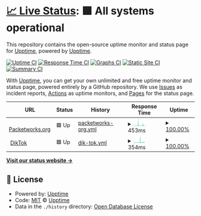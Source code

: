 # [📈 Live Status](https://piratefab.github.io): <!--live status--> **🟩 All systems operational**

This repository contains the open-source uptime monitor and status page for [Upptime](https://upptime.js.org), powered by [Upptime](https://github.com/upptime/upptime).

[![Uptime CI](https://github.com/piratefab/upptime/workflows/Uptime%20CI/badge.svg)](https://github.com/piratefab/upptime/actions?query=workflow%3A%22Uptime+CI%22)
[![Response Time CI](https://github.com/piratefab/upptime/workflows/Response%20Time%20CI/badge.svg)](https://github.com/piratefab/upptime/actions?query=workflow%3A%22Response+Time+CI%22)
[![Graphs CI](https://github.com/piratefab/upptime/workflows/Graphs%20CI/badge.svg)](https://github.com/piratefab/upptime/actions?query=workflow%3A%22Graphs+CI%22)
[![Static Site CI](https://github.com/piratefab/upptime/workflows/Static%20Site%20CI/badge.svg)](https://github.com/piratefab/upptime/actions?query=workflow%3A%22Static+Site+CI%22)
[![Summary CI](https://github.com/piratefab/upptime/workflows/Summary%20CI/badge.svg)](https://github.com/piratefab/upptime/actions?query=workflow%3A%22Summary+CI%22)

With [Upptime](https://upptime.js.org), you can get your own unlimited and free uptime monitor and status page, powered entirely by a GitHub repository. We use [Issues](https://github.com/upptime/upptime/issues) as incident reports, [Actions](https://github.com/piratefab/upptime/actions) as uptime monitors, and [Pages](https://piratefab.github.io) for the status page.

<!--start: status pages-->
<!-- This summary is generated by Upptime (https://github.com/upptime/upptime) -->
<!-- Do not edit this manually, your changes will be overwritten -->
<!-- prettier-ignore -->
| URL | Status | History | Response Time | Uptime |
| --- | ------ | ------- | ------------- | ------ |
| <img alt="" src="https://icons.duckduckgo.com/ip3/packetworks.org.ico" height="13"> [Packetworks.org](http://packetworks.org) | 🟩 Up | [packetworks-org.yml](https://github.com/packetworks/upptime/commits/HEAD/history/packetworks-org.yml) | <details><summary><img alt="Response time graph" src="./graphs/packetworks-org/response-time-week.png" height="20"> 453ms</summary><br><a href="https://packetworks.github.io/upptime/history/packetworks-org"><img alt="Response time 492" src="https://img.shields.io/endpoint?url=https%3A%2F%2Fraw.githubusercontent.com%2Fpacketworks%2Fupptime%2FHEAD%2Fapi%2Fpacketworks-org%2Fresponse-time.json"></a><br><a href="https://packetworks.github.io/upptime/history/packetworks-org"><img alt="24-hour response time 212" src="https://img.shields.io/endpoint?url=https%3A%2F%2Fraw.githubusercontent.com%2Fpacketworks%2Fupptime%2FHEAD%2Fapi%2Fpacketworks-org%2Fresponse-time-day.json"></a><br><a href="https://packetworks.github.io/upptime/history/packetworks-org"><img alt="7-day response time 453" src="https://img.shields.io/endpoint?url=https%3A%2F%2Fraw.githubusercontent.com%2Fpacketworks%2Fupptime%2FHEAD%2Fapi%2Fpacketworks-org%2Fresponse-time-week.json"></a><br><a href="https://packetworks.github.io/upptime/history/packetworks-org"><img alt="30-day response time 399" src="https://img.shields.io/endpoint?url=https%3A%2F%2Fraw.githubusercontent.com%2Fpacketworks%2Fupptime%2FHEAD%2Fapi%2Fpacketworks-org%2Fresponse-time-month.json"></a><br><a href="https://packetworks.github.io/upptime/history/packetworks-org"><img alt="1-year response time 492" src="https://img.shields.io/endpoint?url=https%3A%2F%2Fraw.githubusercontent.com%2Fpacketworks%2Fupptime%2FHEAD%2Fapi%2Fpacketworks-org%2Fresponse-time-year.json"></a></details> | <details><summary><a href="https://packetworks.github.io/upptime/history/packetworks-org">100.00%</a></summary><a href="https://packetworks.github.io/upptime/history/packetworks-org"><img alt="All-time uptime 100.00%" src="https://img.shields.io/endpoint?url=https%3A%2F%2Fraw.githubusercontent.com%2Fpacketworks%2Fupptime%2FHEAD%2Fapi%2Fpacketworks-org%2Fuptime.json"></a><br><a href="https://packetworks.github.io/upptime/history/packetworks-org"><img alt="24-hour uptime 100.00%" src="https://img.shields.io/endpoint?url=https%3A%2F%2Fraw.githubusercontent.com%2Fpacketworks%2Fupptime%2FHEAD%2Fapi%2Fpacketworks-org%2Fuptime-day.json"></a><br><a href="https://packetworks.github.io/upptime/history/packetworks-org"><img alt="7-day uptime 100.00%" src="https://img.shields.io/endpoint?url=https%3A%2F%2Fraw.githubusercontent.com%2Fpacketworks%2Fupptime%2FHEAD%2Fapi%2Fpacketworks-org%2Fuptime-week.json"></a><br><a href="https://packetworks.github.io/upptime/history/packetworks-org"><img alt="30-day uptime 100.00%" src="https://img.shields.io/endpoint?url=https%3A%2F%2Fraw.githubusercontent.com%2Fpacketworks%2Fupptime%2FHEAD%2Fapi%2Fpacketworks-org%2Fuptime-month.json"></a><br><a href="https://packetworks.github.io/upptime/history/packetworks-org"><img alt="1-year uptime 100.00%" src="https://img.shields.io/endpoint?url=https%3A%2F%2Fraw.githubusercontent.com%2Fpacketworks%2Fupptime%2FHEAD%2Fapi%2Fpacketworks-org%2Fuptime-year.json"></a></details>
| <img alt="" src="https://icons.duckduckgo.com/ip3/diktok.us.to.ico" height="13"> [DikTok](http://diktok.us.to) | 🟩 Up | [dik-tok.yml](https://github.com/packetworks/upptime/commits/HEAD/history/dik-tok.yml) | <details><summary><img alt="Response time graph" src="./graphs/dik-tok/response-time-week.png" height="20"> 354ms</summary><br><a href="https://packetworks.github.io/upptime/history/dik-tok"><img alt="Response time 430" src="https://img.shields.io/endpoint?url=https%3A%2F%2Fraw.githubusercontent.com%2Fpacketworks%2Fupptime%2FHEAD%2Fapi%2Fdik-tok%2Fresponse-time.json"></a><br><a href="https://packetworks.github.io/upptime/history/dik-tok"><img alt="24-hour response time 230" src="https://img.shields.io/endpoint?url=https%3A%2F%2Fraw.githubusercontent.com%2Fpacketworks%2Fupptime%2FHEAD%2Fapi%2Fdik-tok%2Fresponse-time-day.json"></a><br><a href="https://packetworks.github.io/upptime/history/dik-tok"><img alt="7-day response time 354" src="https://img.shields.io/endpoint?url=https%3A%2F%2Fraw.githubusercontent.com%2Fpacketworks%2Fupptime%2FHEAD%2Fapi%2Fdik-tok%2Fresponse-time-week.json"></a><br><a href="https://packetworks.github.io/upptime/history/dik-tok"><img alt="30-day response time 361" src="https://img.shields.io/endpoint?url=https%3A%2F%2Fraw.githubusercontent.com%2Fpacketworks%2Fupptime%2FHEAD%2Fapi%2Fdik-tok%2Fresponse-time-month.json"></a><br><a href="https://packetworks.github.io/upptime/history/dik-tok"><img alt="1-year response time 430" src="https://img.shields.io/endpoint?url=https%3A%2F%2Fraw.githubusercontent.com%2Fpacketworks%2Fupptime%2FHEAD%2Fapi%2Fdik-tok%2Fresponse-time-year.json"></a></details> | <details><summary><a href="https://packetworks.github.io/upptime/history/dik-tok">100.00%</a></summary><a href="https://packetworks.github.io/upptime/history/dik-tok"><img alt="All-time uptime 100.00%" src="https://img.shields.io/endpoint?url=https%3A%2F%2Fraw.githubusercontent.com%2Fpacketworks%2Fupptime%2FHEAD%2Fapi%2Fdik-tok%2Fuptime.json"></a><br><a href="https://packetworks.github.io/upptime/history/dik-tok"><img alt="24-hour uptime 100.00%" src="https://img.shields.io/endpoint?url=https%3A%2F%2Fraw.githubusercontent.com%2Fpacketworks%2Fupptime%2FHEAD%2Fapi%2Fdik-tok%2Fuptime-day.json"></a><br><a href="https://packetworks.github.io/upptime/history/dik-tok"><img alt="7-day uptime 100.00%" src="https://img.shields.io/endpoint?url=https%3A%2F%2Fraw.githubusercontent.com%2Fpacketworks%2Fupptime%2FHEAD%2Fapi%2Fdik-tok%2Fuptime-week.json"></a><br><a href="https://packetworks.github.io/upptime/history/dik-tok"><img alt="30-day uptime 100.00%" src="https://img.shields.io/endpoint?url=https%3A%2F%2Fraw.githubusercontent.com%2Fpacketworks%2Fupptime%2FHEAD%2Fapi%2Fdik-tok%2Fuptime-month.json"></a><br><a href="https://packetworks.github.io/upptime/history/dik-tok"><img alt="1-year uptime 100.00%" src="https://img.shields.io/endpoint?url=https%3A%2F%2Fraw.githubusercontent.com%2Fpacketworks%2Fupptime%2FHEAD%2Fapi%2Fdik-tok%2Fuptime-year.json"></a></details>

<!--end: status pages-->

[**Visit our status website →**](https://piratefab.github.io)

## 📄 License

- Powered by: [Upptime](https://github.com/upptime/upptime)
- Code: [MIT](./LICENSE) © [Upptime](https://upptime.js.org)
- Data in the `./history` directory: [Open Database License](https://opendatacommons.org/licenses/odbl/1-0/)
